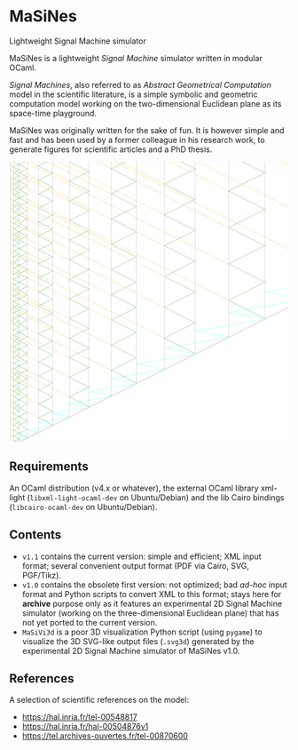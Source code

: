 # MaSiNes
Lightweight Signal Machine simulator

MaSiNes is a lightweight *Signal Machine* simulator written in modular OCaml.

*Signal Machines*, also referred to as *Abstract Geometrical Computation* model in the scientific literature, is a simple symbolic and geometric computation model working on the two-dimensional Euclidean plane as its space-time playground.

MaSiNes was originally written for the sake of fun. It is however simple and fast and has been used by a former colleague in his research work, to generate figures for scientific articles and a PhD thesis.

![Primes sieve](/img/primes.svg)

## Requirements

An OCaml distribution (v4.x or whatever), the external OCaml library xml-light (`libxml-light-ocaml-dev` on Ubuntu/Debian) and the lib Cairo bindings (`libcairo-ocaml-dev` on Ubuntu/Debian).

## Contents

- `v1.1` contains the current version: simple and efficient; XML input format; several convenient output format (PDF via Cairo, SVG, PGF/Tikz).
- `v1.0` contains the obsolete first version: not optimized; bad *ad-hoc* input format and Python scripts to convert XML to this format; stays here for **archive** purpose only as it features an experimental 2D Signal Machine simulator (working on the three-dimensional Euclidean plane) that has not yet ported to the current version.
- `MaSiVi3d` is a poor 3D visualization Python script (using `pygame`) to visualize the 3D SVG-like output files (`.svg3d`) generated by the experimental 2D Signal Machine simulator of MaSiNes v1.0.

## References

A selection of scientific references on the model:
- https://hal.inria.fr/tel-00548817
- https://hal.inria.fr/hal-00504876v1
- https://tel.archives-ouvertes.fr/tel-00870600

